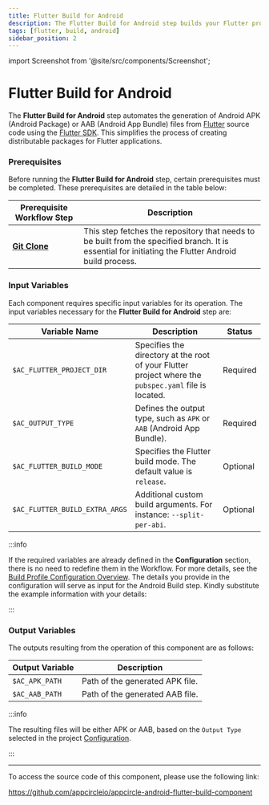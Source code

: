 ```yaml
---
title: Flutter Build for Android
description: The Flutter Build for Android step builds your Flutter project with Flutter SDK.
tags: [flutter, build, android]
sidebar_position: 2
---
```


import Screenshot from '@site/src/components/Screenshot';

# Flutter Build for Android

The **Flutter Build for Android** step automates the generation of Android APK (Android Package) or AAB (Android App Bundle) files from [Flutter](https://flutter.dev) source code using the [Flutter SDK](https://docs.flutter.dev/tools/sdk). This simplifies the process of creating distributable packages for Flutter applications.

### Prerequisites

Before running the **Flutter Build for Android** step, certain prerequisites must be completed. These prerequisites are detailed in the table below:

| Prerequisite Workflow Step | Description                                                                                   |
| -------------------------- | --------------------------------------------------------------------------------------------- |
| [**Git Clone**](/workflows/common-workflow-steps/#git-clone) | This step fetches the repository that needs to be built from the specified branch. It is essential for initiating the Flutter Android build process. |

<Screenshot url='https://cdn.appcircle.io/docs/assets/flutter-workflow-components-build_1.png'/>

### Input Variables

Each component requires specific input variables for its operation. The input variables necessary for the **Flutter Build for Android** step are:

<Screenshot url='https://cdn.appcircle.io/docs/assets/flutter-workflow-components-build_2.png'/>

| Variable Name                 | Description                                                                                           | Status    |
|-------------------------------|-------------------------------------------------------------------------------------------------------|-----------|
| `$AC_FLUTTER_PROJECT_DIR`     | Specifies the directory at the root of your Flutter project where the `pubspec.yaml` file is located. | Required  |
| `$AC_OUTPUT_TYPE`             | Defines the output type, such as `APK` or `AAB` (Android App Bundle).                                 | Required  |
| `$AC_FLUTTER_BUILD_MODE`      | Specifies the Flutter build mode. The default value is `release`.                                    | Optional  |
| `$AC_FLUTTER_BUILD_EXTRA_ARGS`| Additional custom build arguments. For instance: `--split-per-abi`.                                   | Optional  |

:::info

If the required variables are already defined in the **Configuration** section, there is no need to redefine them in the Workflow. For more details, see the [Build Profile Configuration Overview](/build/build-process-management/build-profile-configuration). The details you provide in the configuration will serve as input for the Android Build step. Kindly substitute the example information with your details:

<Screenshot url='https://cdn.appcircle.io/docs/assets/flutter-workflow-components-build_3.png'/>

:::

### Output Variables

The outputs resulting from the operation of this component are as follows:

| Output Variable           | Description                     |
|---------------------------|---------------------------------|
| `$AC_APK_PATH`            | Path of the generated APK file. |        
| `$AC_AAB_PATH`            | Path of the generated AAB file. |

:::info

The resulting files will be either APK or AAB, based on the `Output Type` selected in the project [Configuration](/build/build-process-management/build-profile-configuration).

:::

---

To access the source code of this component, please use the following link:

https://github.com/appcircleio/appcircle-android-flutter-build-component
